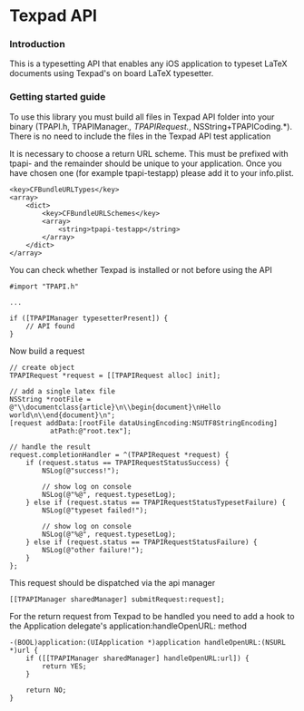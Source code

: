 # Texpad API

### Introduction

This is a typesetting API that enables any iOS application to typeset LaTeX documents using Texpad's on board LaTeX typesetter.

### Getting started guide

To use this library you must build all files in Texpad API folder into your binary (TPAPI.h, TPAPIManager.*, TPAPIRequest.*, NSString+TPAPICoding.*).  There is no need to include the files in the Texpad API test application

It is necessary to choose a return URL scheme. This must be prefixed with tpapi- and the remainder should be unique to your application.  Once you have chosen one (for example tpapi-testapp) please add it to your info.plist.

	<key>CFBundleURLTypes</key>
	<array>
		<dict>
			<key>CFBundleURLSchemes</key>
			<array>
				<string>tpapi-testapp</string>
			</array>
		</dict>
	</array>

You can check whether Texpad is installed or not before using the API

    #import "TPAPI.h"

    ...

    if ([TPAPIManager typesetterPresent]) {
        // API found
    }

Now build a request

    // create object
    TPAPIRequest *request = [[TPAPIRequest alloc] init];
    
    // add a single latex file
    NSString *rootFile = @"\\documentclass{article}\n\\begin{document}\nHello world\n\\end{document}\n";
    [request addData:[rootFile dataUsingEncoding:NSUTF8StringEncoding]
              atPath:@"root.tex"];

    // handle the result
    request.completionHandler = ^(TPAPIRequest *request) {
        if (request.status == TPAPIRequestStatusSuccess) {
            NSLog(@"success!");

            // show log on console
            NSLog(@"%@", request.typesetLog);
        } else if (request.status == TPAPIRequestStatusTypesetFailure) {
            NSLog(@"typeset failed!");

            // show log on console
            NSLog(@"%@", request.typesetLog);
        } else if (request.status == TPAPIRequestStatusFailure) {
            NSLog(@"other failure!");
        }
    };

This request should be dispatched via the api manager

    [[TPAPIManager sharedManager] submitRequest:request];
    
For the return request from Texpad to be handled you need to add a hook to the Application delegate's application:handleOpenURL: method

    -(BOOL)application:(UIApplication *)application handleOpenURL:(NSURL *)url {
        if ([[TPAPIManager sharedManager] handleOpenURL:url]) {
            return YES;
        }
        
        return NO;
    }
    
### 
